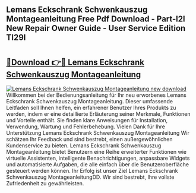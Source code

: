## Lemans Eckschrank Schwenkauszug Montageanleitung Free Pdf Download - Part-l2l New Repair Owner Guide - User Service Edition TI29I

# <h2><a href="http://df8cu5.blite.top/?on=Lemans+Eckschrank+Schwenkauszug+Montageanleitung">🔗Download 👉🔴 Lemans Eckschrank Schwenkauszug Montageanleitung</a></h2>

[![Lemans Eckschrank Schwenkauszug Montageanleitung new download](https://i.imgur.com/lujVjoI.png)](http://df8cu5.blite.top/?on=Lemans+Eckschrank+Schwenkauszug+Montageanleitung)
Willkommen bei der Bedienungsanleitung für Ihr neu erworbenes Lemans Eckschrank Schwenkauszug Montageanleitung. Dieser umfassende Leitfaden soll Ihnen helfen, ein erfahrener Benutzer Ihres Produkts zu werden, indem er eine detaillierte Erläuterung seiner Merkmale, Funktionen und Vorteile enthält. Sie finden klare Anweisungen für Installation, Verwendung, Wartung und Fehlerbehebung. Vielen Dank für Ihre Unterstützung Lemans Eckschrank Schwenkauszug Montageanleitung Wir schätzen Ihr Feedback und sind bestrebt, einen außergewöhnlichen Kundenservice zu bieten. Lemans Eckschrank Schwenkauszug Montageanleitung bietet Benutzern eine Reihe erweiterter Funktionen wie virtuelle Assistenten, intelligente Benachrichtigungen, anpassbare Widgets und automatisierte Aufgaben, die alle einfach über die Benutzeroberfläche gesteuert werden können. Ihr Erfolg ist unser Ziel Lemans Eckschrank Schwenkauszug MontageanleitungDD. Wir sind bestrebt, Ihre vollste Zufriedenheit zu gewährleisten.
